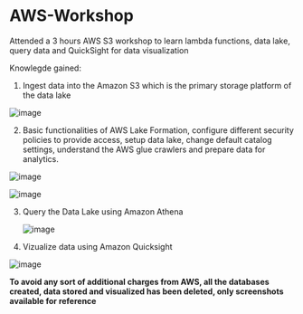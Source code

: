 # AWS-Workshop
Attended a 3 hours AWS S3 workshop to learn lambda functions, data lake, query data and QuickSight for data visualization

Knowlegde gained:
1. Ingest data into the Amazon S3 which is the primary storage platform of the data lake
   
![image](https://github.com/SaneelTare/AWS-Workshop/assets/90349506/fc09dd44-ef7b-4240-9625-1032521d9d4a)
  
2. Basic functionalities of AWS Lake Formation, configure different security policies to provide access, setup data lake, change default catalog settings, understand the AWS glue crawlers and prepare data for analytics.

 ![image](https://github.com/SaneelTare/AWS-Workshop/assets/90349506/c96dcc53-ce73-489f-af68-cb35f70a8a79)

 ![image](https://github.com/SaneelTare/AWS-Workshop/assets/90349506/cf06aed5-d1a6-492f-bdce-05912c1fb68a)
  
3. Query the Data Lake using Amazon Athena

   ![image](https://github.com/SaneelTare/AWS-Workshop/assets/90349506/7a5e79d4-b91c-4db8-838b-5acb90abd62b)

4. Vizualize data using Amazon Quicksight

![image](https://github.com/SaneelTare/AWS-Workshop/assets/90349506/aea50ce1-b995-46af-b393-4a7a9094a025)

**To avoid any sort of additional charges from AWS, all the databases created, data stored and visualized has been deleted, only screenshots available for reference**
